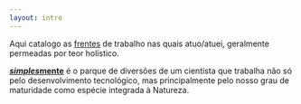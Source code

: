 ```yaml
---
layout: intro
---
```

Aqui catalogo as [frentes](frentes/frentes) de trabalho nas quais atuo/atuei, geralmente permeadas por teor holístico.

[***simples*mente**]() é o parque de diversões de um cientista que trabalha não só pelo desenvolvimento tecnológico, mas principalmente pelo nosso grau de maturidade como espécie integrada à Natureza.
